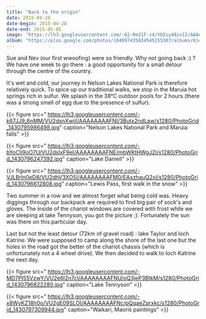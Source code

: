```yaml
---
title: "Back to the origin"
date: 2015-04-28
date-begin: 2015-04-28
date-end: 2015-05-05
image: "https://lh3.googleusercontent.com/-62-Rm21F-z4/VU2sy48in1I/AAAAAAAAFTU/sreA80JBX0M/s640/IMG_3446.JPG"
album: "https://plus.google.com/photos/104897435834545155307/albums/6146742259154179905?authkey=COXhl-Lw_57vwAE"
---
```


Sue and Nev (our first wwoofing) were so friendly. Why not going back :) ? We have one week to go there : a good opportunity for a small detour through the centre of the country.

It's wet and cold, our journey in Nelson Lakes National Park is therefore relatively quick. To spice up our traditional walks, we stop in the Maruia hot springs rich in sulfur. We splash in the 38°C outdoor pools for 2 hours (there was a strong smell of egg due to the presence of sulfur).

{{< figure src=" https://lh3.googleusercontent.com/-k67JJ9_6nMM/VU2dsnXwijI/AAAAAAAAFNI/3Butx2ndLaw/s1280/PhotoGrid_1430795986498.jpg" caption="Nelson Lakes National Park and Maruia falls" >}}

{{< figure src=" https://lh3.googleusercontent.com/-bYoCli9oO7U/VU2dslxF9eI/AAAAAAAAFNE/mbWKtHWgJ2I/s1280/PhotoGrid_1430796247392.jpg" caption="Lake Daniell" >}}

{{< figure src=" https://lh3.googleusercontent.com/-VJLBrln0eD8/VU2dhV3XO5I/AAAAAAAAFM0/EAxzhauQ2xI/s1280/PhotoGrid_1430796612808.jpg" caption="Lewis Pass, first walk in the snow" >}}

Two summer in a row and we almost forget what being cold was. Heavy diggings through our backpack are required to find big pair of sock's and gloves. The inside of the chariot windows are covered with frost while we are sleeping at lake Tennyson, you got the picture ;). Fortunately the sun was there on this particular day.

Last but not the least detour (72km of gravel road) : lake Taylor and loch Katrine. We were supposed to camp along the shore of the last one but the holes in the road got the better of the chariot chassis (which is unfortunately not a 4 wheel drive). We then decided to walk to loch Katrine the next day.

{{< figure src=" https://lh3.googleusercontent.com/-MD7PI55VzwY/VU2e6l2n7cI/AAAAAAAAFNU/oQ3jeP3BtkM/s1280/PhotoGrid_1430796822280.jpg" caption="Lake Tennyson" >}}

{{< figure src=" https://lh3.googleusercontent.com/-x8WyKZ18h0o/VU2gE09SLOI/AAAAAAAAFNc/pQqaeZprxkc/s1280/PhotoGrid_1430797309944.jpg" caption="Waikari, Maoris paintings" >}}
